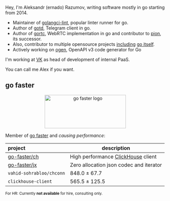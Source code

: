 Hey, I'm Aleksandr (ernado) Razumov, writing software mostly in go 
starting from 2014.

* Maintainer of [golangci-lint](https://github.com/golangci/golangci-lint), popular linter runner for go.
* Author of [gotd](https://github.com/gotd), Telegram client in go.
* Author of [gortc](http://github.com/gortc/), WebRTC implementation in go and contributor to [pion](https://github.com/pion), its successor.
* Also, contributor to multiple opensource projects [including](https://golang.org/issue/32441) [go itself](https://github.com/golang/go/issues/25009).
* Actively working on [ogen](https://github.com/ogen-go/ogen), OpenAPI v3 code generator for Go

I'm working at [VK](https://vk.company/en/) as head of development of internal PaaS.

You can call me Alex if you want.

## go faster

<p align="center">
<a href="https://go-faster.org"><img src="https://raw.githubusercontent.com/go-faster/.github/main/profile/logo_borderless.svg" width="256" height="105" alt="go faster logo"></a>
</p>

Member of [go faster](https://github.com/go-faster) and *causing performance*:

| project                  | description                                      |
|:-------------------------|--------------------------------------------------|
| [go-faster/ch][ch]       | High performance [ClickHouse][clickhouse] client |    
| [go-faster/jx][jx]       | Zero allocation json codec and iterator          |    
| `vahid-sohrabloo/chconn` | 848.0 ± 67.7                                     |    
| `clickhouse-client`      | 565.5 ± 125.5                                    |

[jx]: https://github.com/go-faster/jx "go-faster/jx"
[ch]: https://github.com/go-faster/ch "go-faster/ch"

[clickhouse]: https://clickhouse.com/ "ClickHouse, open-source, high performance columnar OLAP"


<sub>For HR: Currently **not available** for hire, consulting only.</sub>
